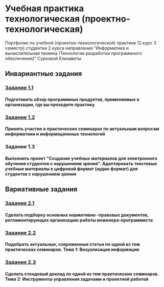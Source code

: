 # Учебная практика технологическая (проектно-технологическая) 
Портфолио по учебной (проектно-технологической) практике (2 курс 3 семестр) студентки 2 курса направления "Информатика и вычислительная техника (Технологии разработки программного обеспечения)" Сурковой Елизаветы

## Инвариантные задания

### [Задание 1.1](https://github.com/surkovaes/practice-3-semester/blob/master/%D0%97%D0%B0%D0%B4%D0%B0%D0%BD%D0%B8%D0%B5%201.1.pdf)
#### Подготовить  обзор программных продуктов, применяемых в организации, где вы проходите практику

### [Задание 1.2](https://github.com/surkovaes/practice-3-semester/blob/master/%D0%97%D0%B0%D0%B4%D0%B0%D0%BD%D0%B8%D0%B5%201.2.pdf)
#### Принять участие в практических семинарах по актуальным вопросам информатики и информационных технологий

### Задание 1.3
#### Выполнить проект "Создание учебных материалов для электронного обучения студентов с нарушением зрения". Адаптировать текстовые учебные материалы в цифровой формат (аудио формат) для студентов с нарушением зрения

## Вариативные задания

### [Задание 2.1](https://github.com/surkovaes/practice-3-semester/blob/master/%D0%97%D0%B0%D0%B4%D0%B0%D0%BD%D0%B8%D0%B5%202.1.pdf)
#### Сделать подборку основных нормативно -правовых документов, регламентирующих организацию работы инженера-программиста


### [Задание 2.2](https://github.com/surkovaes/practice-3-semester/blob/master/%D0%97%D0%B0%D0%B4%D0%B0%D0%BD%D0%B8%D0%B5%202.2.pdf)
#### Подобрать актуальные, современные статьи по одной из тем практических семинаров. Тема 1: Визуализация информации

### [Задание 2.3](https://github.com/surkovaes/practice-3-semester/blob/master/%D0%97%D0%B0%D0%B4%D0%B0%D0%BD%D0%B8%D0%B5%202.3.pdf)
#### Сделать стендовый доклад по одной из тем практических семинаров. Тема 2: Инструменты управления задачами и проектной работой
